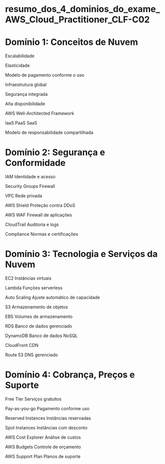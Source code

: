 # resumo_dos_4_dominios_do_exame_AWS_Cloud_Practitioner_CLF-C02

# Domínio 1: Conceitos de Nuvem
Escalabilidade

Elasticidade

Modelo de pagamento conforme o uso

Infraestrutura global

Segurança integrada

Alta disponibilidade

AWS Well-Architected Framework

IaaS PaaS SaaS

Modelo de responsabilidade compartilhada

# Domínio 2: Segurança e Conformidade
IAM Identidade e acesso

Security Groups Firewall

VPC Rede privada

AWS Shield Proteção contra DDoS

AWS WAF Firewall de aplicações

CloudTrail Auditoria e logs

Compliance Normas e certificações

# Domínio 3: Tecnologia e Serviços da Nuvem
EC2 Instâncias virtuais

Lambda Funções serverless

Auto Scaling Ajuste automático de capacidade

S3 Armazenamento de objetos

EBS Volumes de armazenamento

RDS Banco de dados gerenciado

DynamoDB Banco de dados NoSQL

CloudFront CDN

Route 53 DNS gerenciado

# Domínio 4: Cobrança, Preços e Suporte
Free Tier Serviços gratuitos

Pay-as-you-go Pagamento conforme uso

Reserved Instances Instâncias reservadas

Spot Instances Instâncias com desconto

AWS Cost Explorer Análise de custos

AWS Budgets Controle de orçamento

AWS Support Plan Planos de suporte
